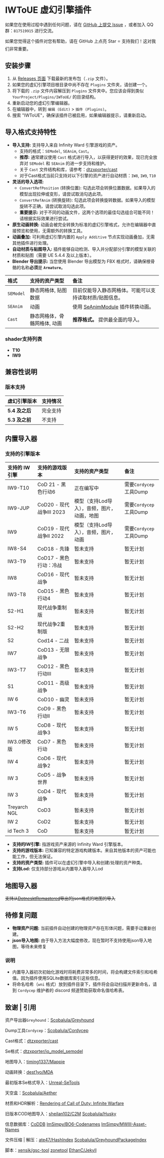 # IWToUE 虚幻引擎插件

如果您在使用过程中遇到任何问题，请在 [GitHub 上提交 Issue](https://github.com/girlgg/IWToUE/issues) ，或者加入 QQ 群：`817519915` 进行交流。

如果您觉得这个插件对您有帮助，请在 GitHub 上点亮 Star ⭐ 支持我们！这对我们非常重要。

## 安装步骤

1.  从 [Releases 页面](https://github.com/YOUR_USERNAME/YOUR_REPOSITORY/releases) 下载最新的发布包（`.zip` 文件）。
2.  如果您的虚幻引擎项目根目录中尚不存在 `Plugins` 文件夹，请创建一个。
3.  将下载的 `.zip` 文件内容解压到 `Plugins` 文件夹中。您应该会得到类似 `YourProject/Plugins/IWToUE/` 的目录结构。
4.  重新启动您的虚幻引擎编辑器。
5.  在编辑器中，转到 `编辑 (Edit)` > `插件 (Plugins)`。
6.  搜索 "IWToUE"，确保该插件已被启用，如果编辑器提示，请重新启动。

## 导入格式支持特性

*   **导入支持:** 支持导入来自 Infinity Ward 引擎游戏的资产。
    *   支持的格式：`SEModel`, `SEAnim`, `Cast`。
    *   **推荐:** 通常建议使用 `Cast` 格式进行导入，以获得更好的效果，现已完全放弃对 `SEModel` 和 `SEAnim` 的进一步支持和维护。
    *   关于 `Cast` 文件结构和库，请参考：[dtzxporter/cast](https://github.com/dtzxporter/cast/tree/master/libraries)
    *   对于Cast格式当前只支持对以下引擎的资产进行自动材质：`IW8`, `IW9`, `T10`
*   **灵活的导入选项:**
    *   `ConvertRefPosition` (转换位置): 勾选此项会转换位置数据。如果导入的模型出现拉伸或变形，请尝试取消勾选此项。
    *   `ConvertRefAnim` (转换旋转): 勾选此项会转换旋转数据。如果导入的模型旋转不正确，请尝试取消勾选此项。
    *   **重要提示:** 对于不同的动画文件，这两个选项的最佳勾选组合可能不同！请根据实际效果进行尝试。
*   **原生动画转换:** 动画会被完全转换为标准的虚幻引擎格式，允许在编辑器中直接预览和使用，无需额外的转换工具。
*   **动画叠加:** 可利用虚幻引擎内置的 `Apply Additive` 节点实现动画叠加，无需其他插件进行处理。
*   **自动材质与贴图导入:** 插件能够自动检测、导入并分配部分引擎的模型关联的材质和贴图（需要 UE 5.4.4 及以上版本）。
*   **Blender 导出提示:** 当您使用 Blender 导出模型为 FBX 格式时，请确保根骨骼的名称**必须**是 **`Armature`**。

| 格式      | 支持的资产类型                 | 备注                                                                 |
| :-------- | :--------------------------- | :----------------------------------------------------------------- |
| `SEModel` | 静态网格体, 贴图数据     | 目前仅能导入静态网格体。可能可以支持读取材质/贴图信息。 |
| `SEAnim`  | 动画 | 使用 [SeAnimModule](https://github.com/girlgg/SeAnimModule) 插件转换动画。|
| `Cast` | 静态网格体，骨骼网格体, 动画 | **推荐格式。** 提供最全面的导入。 |

### shader支持列表

*   **T10**
*   **IW9**

## 兼容性说明

### 版本支持

| 虚幻引擎版本 | 支持情况 |
| :- |  :- |
| **5.4 及之后** | 完全支持 |
| **5.3 及之前** | 不支持 |

## 内置导入器

### 支持的引擎版本

| 支持的 IW 引擎 | 支持的游戏版本 | 支持的资产类型 | 备注 |
| :- | :- | :- | :-  |
| IW9-T10 | CoD 21 - 黑色行动6 | 正在编写中 | 需要`Cordycep`工具Dump |
| IW9-JUP | CoD20 - 现代战争III 2023 | 模型（支持Lod导入），音频，图片，动画，地图 | 需要`Cordycep`工具Dump |
| IW9 | CoD19 - 现代战争II 2022 | 模型（支持Lod导入），音频，图片，动画 | 需要`Cordycep`工具Dump |
| IW8-S4 | CoD18 - 先锋 | 暂未支持 | 暂无计划 |
| IW3-T9 | CoD17 - 黑色行动：冷战 | 暂未支持 | 暂无计划 |
| IW8 | CoD16 - 现代战争 | 暂未支持 | 暂无计划 |
| IW3-T8 | CoD15 - 黑色行动4 | 暂未支持 | 暂无计划 |
| S2-H1 | 现代战争重制版 | 暂未支持 | 暂无计划 |
| S2-H2 | 现代战争2重制版 | 暂未支持 | 暂无计划 |
| S2 | Cod14 - 二战 | 暂未支持 | 暂无计划 |
| IW7 | CoD13 - 无限战争 | 暂未支持 | 暂无计划 |
| IW3-T7 | CoD12 - 黑色行动III | 暂未支持 | 暂无计划 |
| S1 | CoD11 - 高级战争 | 暂未支持 | 暂无计划 |
| IW 6 | CoD10 - 幽灵 | 暂未支持 | 暂无计划 |
| IW3-T6 | CoD9 - 黑色行动II | 暂未支持 | 暂无计划 |
| IW 5 | CoD8 - 现代战争3 | 暂未支持 | 暂无计划 |
| IW3.0修改版 | CoD7 - 黑色行动 | 暂未支持 | 暂无计划 |
| IW 4 | CoD6 - 现代战争2 | 暂未支持 | 暂无计划 |
| IW 3 | CoD5 - 战争世界 | 暂未支持 | 暂无计划 |
| IW 3 | CoD4 - 现代战争 | 暂未支持 | 暂无计划 |
| Treyarch NGL | CoD3 | 暂未支持 | 暂无计划 |
| IW 2 | CoD2 | 暂未支持 | 暂无计划 |
| id Tech 3 | CoD | 暂未支持 | 暂无计划 |

*   **支持的IW引擎:** 指游戏资产来源的 Infinity Ward 引擎版本。
*   **支持的游戏版本:** 已知兼容的特定游戏构建版本。来自其他版本的资产可能也能工作，但无法保证。
*   **支持的资产类型:** 插件可以在虚幻引擎中导入和创建/处理的资产种类。
*   **支持Lod:** 仅支持部分游戏从内置导入器导入Lod

## 地图导入器

~~支持从[DotnesktRemastered](https://github.com/girlgg/DotnesktRemastered)导出的json格式的地图的导入~~

## 待修复问题

*   **物理资产问题:** 当前插件自动创建的物理资产存在形体问题，需要手动重新创建。
*   **json导入地图:** 由于导入方法大幅度修改，现在暂时不支持使用json导入地图，等待未来修复

### 说明

- 内置导入器初次初始化游戏时将耗费非常多的时间，将会构建文件索引和哈希值。因为插件使用SQLite数据库索引这些信息。
- 将命名哈希（`wni` 格式）放到插件目录下，插件将会自动扫描并更新命名，请到 `Cordycep` 维护者的 discord 频道赞助获取命名值哈希表。

## 致谢 | 引用

资产导出器`Greyhound`：[Scobalula/Greyhound](https://github.com/Scobalula/Greyhound)

Dump工具`Cordycep`：[Scobalula/Cordycep](https://github.com/Scobalula/Cordycep)

Cast格式：[dtzxporter/cast](https://github.com/dtzxporter/cast)

Se格式：[dtzxporter/io_model_semodel](https://github.com/dtzxporter/io_model_semodel)

地图导入：[timing1337/Mappie](https://github.com/timing1337/Mappie)

动画转换：[dest1yo/MDA](https://github.com/dest1yo/MDA)

最初版本Se格式导入：[Unreal-SeTools](https://github.com/djhaled/Unreal-SeTools)

天空盒：[Scobalula/Aether](https://github.com/Scobalula/Aether)

材质和HDR解析：[Rendering of Call of Duty: Infinite Warfare](https://research.activision.com/publications/archives/rendering-of-call-of-dutyinfinite-warfare)

旧版本COD地图导入：[sheilan102/C2M](https://github.com/sheilan102/C2M) [Scobalula/Husky](https://github.com/Scobalula/Husky)

信息数据库：[CoDDB](https://coddb.net/Home) [ImSimpy/BO6-Codenames](https://github.com/ImSimpy/BO6-Codenames) [ImSimpy/MWIII-Asset-Names](https://github.com/ImSimpy/MWIII-Asset-Names)

文件压缩 | 解压：[ate47/HashIndex](https://github.com/ate47/HashIndex) [Scobalula/GreyhoundPackageIndex](https://github.com/Scobalula/GreyhoundPackageIndex)

脚本：[xensik/gsc-tool](https://github.com/xensik/gsc-tool/) [zonetool](https://github.com/ZoneTool/zonetool) [EthanC/Jekyll](https://github.com/EthanC/Jekyll)